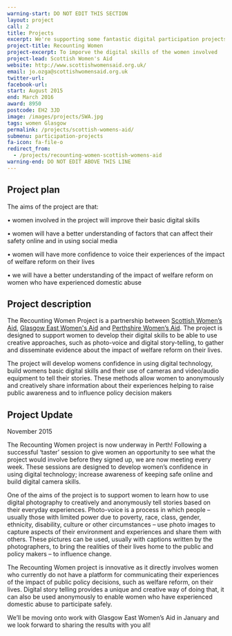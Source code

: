 ```yaml
---
warning-start: DO NOT EDIT THIS SECTION
layout: project
call: 2
title: Projects
excerpt: We're supporting some fantastic digital participation projects. Here are their stories.
project-title: Recounting Women
project-excerpt: To imporve the digital skills of the women involved
project-lead: Scottish Women's Aid
website: http://www.scottishwomensaid.org.uk/
email: jo.ozga@scottishwomensaid.org.uk
twitter-url:
facebook-url:
start: August 2015
end: March 2016
award: 8950
postcode: EH2 3JD
image: /images/projects/SWA.jpg
tags: women Glasgow
permalink: /projects/scottish-womens-aid/
submenu: participation-projects
fa-icon: fa-file-o
redirect_from:
  - /projects/recounting-women-scottish-womens-aid
warning-end: DO NOT EDIT ABOVE THIS LINE
---
```


## Project plan
The aims of the project are that:

•	women involved in the project will improve their basic digital skills

•	women will have a better understanding of factors that can affect their safety online and in using social media

•	women will have more confidence to voice their experiences of the impact of welfare reform on their lives

•	we will have a better understanding of the impact of welfare reform on women who have experienced domestic abuse



## Project description
The Recounting Women Project is a partnership between [Scottish Women’s Aid](http://www.scottishwomensaid.org.uk/), [Glasgow East Women's Aid](http://www.gewa.org.uk/) and [Perthshire Women’s Aid](http://www.perthwomensaid.org.uk/). The project is designed to support women to develop their digital skills to be able to use creative approaches, such as photo-voice and digital story-telling, to gather and disseminate evidence about the impact of welfare reform on their lives.

The project will develop womens confidence in using digital technology, build womens basic digital skills and their use of cameras and video/audio equipment to tell their stories. These methods allow women to anonymously and creatively share information about their experiences helping to raise public awareness and to influence policy decision makers




## Project Update

November 2015

The Recounting Women project is now underway in Perth! Following a successful ‘taster’ session to give women an opportunity to see what the project would involve before they signed up, we are now meeting every week. These sessions are designed to develop women’s confidence in using digital technology; increase awareness of keeping safe online and build digital camera skills.

One of the aims of the project is to support women to learn how to use digital photography to creatively and anonymously tell stories based on their everyday experiences. Photo-voice is a process in which people – usually those with limited power due to poverty, race, class, gender, ethnicity, disability, culture or other circumstances – use photo images to capture aspects of their environment and experiences and share them with others. These pictures can be used, usually with captions written by the photographers, to bring the realities of their lives home to the public and policy makers – to influence change.

The Recounting Women project is innovative as it directly involves women who currently do not have a platform for communicating their experiences of the impact of public policy decisions, such as welfare reform, on their lives. Digital story telling provides a unique and creative way of doing that, it can also be used anonymously to enable women who have experienced domestic abuse to participate safely.

We’ll be moving onto work with Glasgow East Women’s Aid in January and we look forward to sharing the results with you all!
